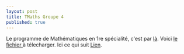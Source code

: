 ```yaml
---
layout: post
title: TMaths Groupe 4
published: true
---
```


Le programme de Mathématiques en 1re spécialité, c'est par <a href="https://github.com/raveluz/raveluz.github.io/blob/master/programme.1G.pdf">là</a>.
Voici  <a href="https://github.com/raveluz/raveluz.github.io/blob/master/pdf/Jour1.pdf"> le fichier </a> à télecharger.
Ici ce qui suit [Lien](https://example.com/ "titre de lien optionnel").



